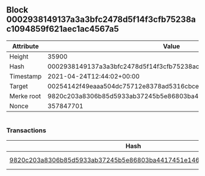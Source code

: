 ## Block 0002938149137a3a3bfc2478d5f14f3cfb75238ac1094859f621aec1ac4567a5

Attribute | Value
--- | ---
Height | 35900
Hash | 0002938149137a3a3bfc2478d5f14f3cfb75238ac1094859f621aec1ac4567a5
Timestamp | 2021-04-24T12:44:02+00:00
Target | 00254142f49eaaa504dc75712e8378ad5316cbcead634704b3734b6271167cc4
Merke root | 9820c203a8306b85d5933ab37245b5e86803ba4417451e146b859c1053e0413a
Nonce | 357847701

```

```

### Transactions

Hash | Amount
--- | ---
[9820c203a8306b85d5933ab37245b5e86803ba4417451e146b859c1053e0413a](9820c203a8306b85d5933ab37245b5e86803ba4417451e146b859c1053e0413a.md) | 10.00000000 SKEPTI 
